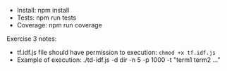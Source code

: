 - Install: npm install
- Tests: npm run tests
- Coverage: npm run coverage

Exercise 3 notes:
- tf.idf.js file should have permission to execution: `chmod +x tf.idf.js`
- Example of execution: ./td-idf.js -d dir -n 5 -p 1000 -t "term1 term2 ..."